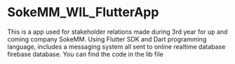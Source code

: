 # SokeMM_WIL_FlutterApp
This is a app used for stakeholder relations made during 3rd year for up and coming company SokeMM. Using Flutter SDK and Dart programming language, includes a messaging system all sent to online realtime database firebase database.
You can find the code in the lib file
